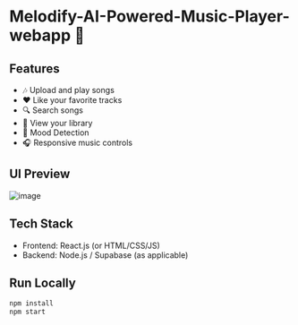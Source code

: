 # Melodify-AI-Powered-Music-Player-webapp 🎵

## Features
- 🎶 Upload and play songs
- ❤️ Like your favorite tracks
- 🔍 Search songs
- 📁 View your library
- 🧠 Mood Detection
- 🎧 Responsive music controls

## UI Preview

![image](https://github.com/user-attachments/assets/135363e5-23a6-40b6-bc3b-a59f043ce6f8)

## Tech Stack
- Frontend: React.js (or HTML/CSS/JS)
- Backend: Node.js / Supabase (as applicable)

## Run Locally
```bash
npm install
npm start
